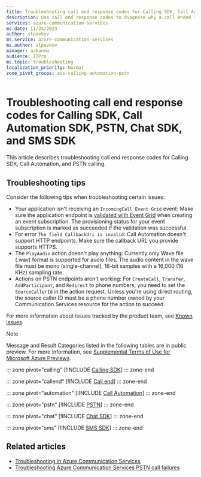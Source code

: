 ```yaml
---
title: Troubleshooting call end response codes for Calling SDK, Call Automation SDK, PSTN, Chat SDK, and SMS SDK - Azure Communication Services
description: Use call end response codes to diagnose why a call ended for Calling SDK, Call Automation SDK, PSTN, Chat SDK, and SMS SDK.
services: azure-communication-services
ms.date: 11/24/2023
author: slpavkov
ms.service: azure-communication-services
ms.author: slpavkov
manager: aakanmu
audience: ITPro
ms.topic: troubleshooting
localization_priority: Normal
zone_pivot_groups: acs-calling-automation-pstn
---
```


# Troubleshooting call end response codes for Calling SDK, Call Automation SDK, PSTN, Chat SDK, and SMS SDK

This article describes troubleshooting call end response codes for Calling SDK, Call Automation, and PSTN calling.

## Troubleshooting tips

Consider the following tips when troubleshooting certain issues: 
- Your application isn't receiving an `IncomingCall Event Grid` event: Make sure the application endpoint is [validated with Event Grid](../../event-grid/webhook-event-delivery.md) when creating an event subscription. The provisioning status for your event subscription is marked as succeeded if the validation was successful. 
- For error `The field CallbackUri is invalid`: Call Automation doesn't support HTTP endpoints. Make sure the callback URL you provide supports HTTPS.
- The `PlayAudio` action doesn't play anything: Currently only Wave file (.wav) format is supported for audio files. The audio content in the wave file must be mono (single-channel), 16-bit samples with a 16,000 (16 KHz) sampling rate.
- Actions on PSTN endpoints aren't working: For `CreateCall`, `Transfer`, `AddParticipant`, and `Redirect` to phone numbers, you need to set the `SourceCallerId` in the action request. Unless you're using direct routing, the source caller ID must be a phone number owned by your Communication Services resource for the action to succeed. 

For more information about issues tracked by the product team, see [Known issues](./known-issues.md).

> [!NOTE]
> Message and Result Categories listed in the following tables are in public preview. For more information, see [Supplemental Terms of Use for Microsoft Azure Previews](https://azure.microsoft.com/support/legal/preview-supplemental-terms/).


::: zone pivot="calling"
[!INCLUDE [Calling SDK](./includes/codes/calling-sdk.md)]
::: zone-end

::: zone pivot="callend"
[!INCLUDE [Call end](./includes/codes/call-end.md)]
::: zone-end

::: zone pivot="automation"
[!INCLUDE [Call Automation](./includes/codes/call-automation-sdk.md)]
::: zone-end

::: zone pivot="pstn"
[!INCLUDE [PSTN](./includes/codes/pstn.md)]
::: zone-end

::: zone pivot="chat"
[!INCLUDE [Chat SDK](./includes/codes/chat-sdk.md)]
::: zone-end

::: zone pivot="sms"
[!INCLUDE [SMS SDK](./includes/codes/sms-sdk.md)]
::: zone-end

## Related articles

- [Troubleshooting in Azure Communication Services](./troubleshooting-info.md)
- [Troubleshooting Azure Communication Services PSTN call failures](./telephony/troubleshooting-pstn-call-failures.md)